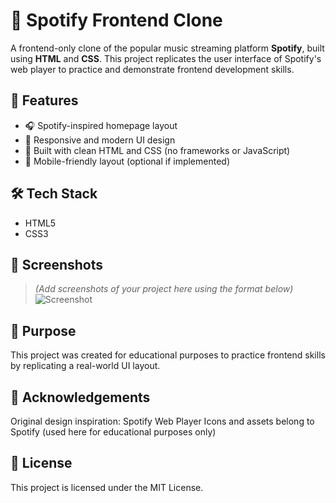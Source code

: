 # 🎵 Spotify Frontend Clone

A frontend-only clone of the popular music streaming platform **Spotify**, built using **HTML** and **CSS**. This project replicates the user interface of Spotify's web player to practice and demonstrate frontend development skills.

## 🚀 Features

- 🎧 Spotify-inspired homepage layout
- 🎨 Responsive and modern UI design
- 🧱 Built with clean HTML and CSS (no frameworks or JavaScript)
- 📱 Mobile-friendly layout (optional if implemented)

## 🛠️ Tech Stack

- HTML5
- CSS3

## 📸 Screenshots

> *(Add screenshots of your project here using the format below)*  
> ![Screenshot](path/to/screenshot.png)

## 🎯 Purpose
This project was created for educational purposes to practice frontend skills by replicating a real-world UI layout.

## 🙌 Acknowledgements
Original design inspiration: Spotify Web Player
Icons and assets belong to Spotify (used here for educational purposes only)

## 📄 License
This project is licensed under the MIT License.

